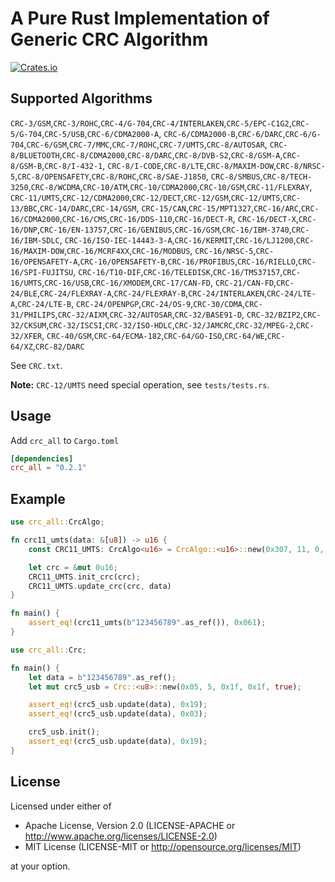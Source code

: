 # A Pure Rust Implementation of Generic CRC Algorithm

[![Crates.io](https://img.shields.io/crates/v/crc_all?color=green)](https://crates.io/crates/crc_all)

## Supported Algorithms

`CRC-3/GSM`,`CRC-3/ROHC`,`CRC-4/G-704`,`CRC-4/INTERLAKEN`,`CRC-5/EPC-C1G2`,`CRC-5/G-704`,`CRC-5/USB`,`CRC-6/CDMA2000-A`,
`CRC-6/CDMA2000-B`,`CRC-6/DARC`,`CRC-6/G-704`,`CRC-6/GSM`,`CRC-7/MMC`,`CRC-7/ROHC`,`CRC-7/UMTS`,`CRC-8/AUTOSAR`,
`CRC-8/BLUETOOTH`,`CRC-8/CDMA2000`,`CRC-8/DARC`,`CRC-8/DVB-S2`,`CRC-8/GSM-A`,`CRC-8/GSM-B`,`CRC-8/I-432-1`,
`CRC-8/I-CODE`,`CRC-8/LTE`,`CRC-8/MAXIM-DOW`,`CRC-8/NRSC-5`,`CRC-8/OPENSAFETY`,`CRC-8/ROHC`,`CRC-8/SAE-J1850`,
`CRC-8/SMBUS`,`CRC-8/TECH-3250`,`CRC-8/WCDMA`,`CRC-10/ATM`,`CRC-10/CDMA2000`,`CRC-10/GSM`,`CRC-11/FLEXRAY`,
`CRC-11/UMTS`,`CRC-12/CDMA2000`,`CRC-12/DECT`,`CRC-12/GSM`,`CRC-12/UMTS`,`CRC-13/BBC`,`CRC-14/DARC`,`CRC-14/GSM`,
`CRC-15/CAN`,`CRC-15/MPT1327`,`CRC-16/ARC`,`CRC-16/CDMA2000`,`CRC-16/CMS`,`CRC-16/DDS-110`,`CRC-16/DECT-R`,
`CRC-16/DECT-X`,`CRC-16/DNP`,`CRC-16/EN-13757`,`CRC-16/GENIBUS`,`CRC-16/GSM`,`CRC-16/IBM-3740`,`CRC-16/IBM-SDLC`,
`CRC-16/ISO-IEC-14443-3-A`,`CRC-16/KERMIT`,`CRC-16/LJ1200`,`CRC-16/MAXIM-DOW`,`CRC-16/MCRF4XX`,`CRC-16/MODBUS`,
`CRC-16/NRSC-5`,`CRC-16/OPENSAFETY-A`,`CRC-16/OPENSAFETY-B`,`CRC-16/PROFIBUS`,`CRC-16/RIELLO`,`CRC-16/SPI-FUJITSU`,
`CRC-16/T10-DIF`,`CRC-16/TELEDISK`,`CRC-16/TMS37157`,`CRC-16/UMTS`,`CRC-16/USB`,`CRC-16/XMODEM`,`CRC-17/CAN-FD`,
`CRC-21/CAN-FD`,`CRC-24/BLE`,`CRC-24/FLEXRAY-A`,`CRC-24/FLEXRAY-B`,`CRC-24/INTERLAKEN`,`CRC-24/LTE-A`,`CRC-24/LTE-B`,
`CRC-24/OPENPGP`,`CRC-24/OS-9`,`CRC-30/CDMA`,`CRC-31/PHILIPS`,`CRC-32/AIXM`,`CRC-32/AUTOSAR`,`CRC-32/BASE91-D`,
`CRC-32/BZIP2`,`CRC-32/CKSUM`,`CRC-32/ISCSI`,`CRC-32/ISO-HDLC`,`CRC-32/JAMCRC`,`CRC-32/MPEG-2`,`CRC-32/XFER`,
`CRC-40/GSM`,`CRC-64/ECMA-182`,`CRC-64/GO-ISO`,`CRC-64/WE`,`CRC-64/XZ`,`CRC-82/DARC`

See `CRC.txt`.

**Note:** `CRC-12/UMTS` need special operation, see `tests/tests.rs`.

## Usage

Add `crc_all` to `Cargo.toml`

```toml
[dependencies]
crc_all = "0.2.1"
```

## Example

```rust
use crc_all::CrcAlgo;

fn crc11_umts(data: &[u8]) -> u16 {
    const CRC11_UMTS: CrcAlgo<u16> = CrcAlgo::<u16>::new(0x307, 11, 0, 0, false);

    let crc = &mut 0u16;
    CRC11_UMTS.init_crc(crc);
    CRC11_UMTS.update_crc(crc, data)
}

fn main() {
    assert_eq!(crc11_umts(b"123456789".as_ref()), 0x061);
}
```

```rust
use crc_all::Crc;

fn main() {
    let data = b"123456789".as_ref();
    let mut crc5_usb = Crc::<u8>::new(0x05, 5, 0x1f, 0x1f, true);

    assert_eq!(crc5_usb.update(data), 0x19);
    assert_eq!(crc5_usb.update(data), 0x03);

    crc5_usb.init();
    assert_eq!(crc5_usb.update(data), 0x19);
}
```

## License

Licensed under either of

* Apache License, Version 2.0 (LICENSE-APACHE or http://www.apache.org/licenses/LICENSE-2.0)
* MIT License (LICENSE-MIT or http://opensource.org/licenses/MIT)

at your option.
